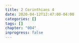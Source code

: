 ```yaml
---
title: 2 Corinthians 4
date: 2020-04-12T12:47:00-04:00
categories: []
tags: []
chapter: "004"
inprogress: false
---
```


